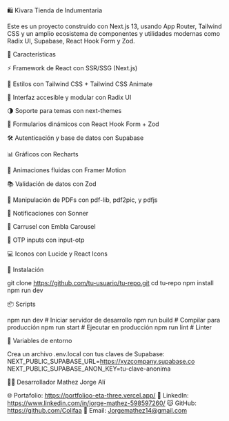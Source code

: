 🛍️ Kivara Tienda de Indumentaria

Este es un proyecto construido con Next.js 13, usando App Router, Tailwind CSS y un amplio ecosistema de componentes y utilidades modernas como Radix UI, Supabase, React Hook Form y Zod.

🚀 Características

⚡ Framework de React con SSR/SSG (Next.js)

🎨 Estilos con Tailwind CSS + Tailwind CSS Animate

🧩 Interfaz accesible y modular con Radix UI

🌗 Soporte para temas con next-themes

🧾 Formularios dinámicos con React Hook Form + Zod

🛠️ Autenticación y base de datos con Supabase

📊 Gráficos con Recharts

🎥 Animaciones fluidas con Framer Motion

📚 Validación de datos con Zod

📄 Manipulación de PDFs con pdf-lib, pdf2pic, y pdfjs

💬 Notificaciones con Sonner

🎡 Carrusel con Embla Carousel

🔢 OTP inputs con input-otp

💻 Iconos con Lucide y React Icons


🔧 Instalación

git clone https://github.com/tu-usuario/tu-repo.git
cd tu-repo
npm install
npm run dev

📦 Scripts

npm run dev     # Iniciar servidor de desarrollo
npm run build   # Compilar para producción
npm run start   # Ejecutar en producción
npm run lint    # Linter

🔐 Variables de entorno

Crea un archivo .env.local con tus claves de Supabase:
NEXT_PUBLIC_SUPABASE_URL=https://xyzcompany.supabase.co
NEXT_PUBLIC_SUPABASE_ANON_KEY=tu-clave-anonima

🧑‍💻 Desarrollador
Mathez Jorge Alí

🌐 Portafolio: https://portfolioo-eta-three.vercel.app/
💼 LinkedIn: https://www.linkedin.com/in/jorge-mathez-598597260/
🐱 GitHub: https://github.com/Colifaa
📧 Email: Jorgemathez14@gmail.com










